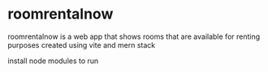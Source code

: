 # roomrentalnow
roomrentalnow is a web app that shows rooms that are available for renting purposes
created using vite and mern stack

install node modules to run
